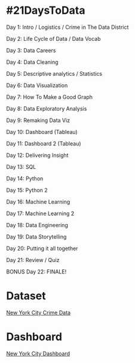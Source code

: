 # #21DaysToData

Day 1: Intro / Logistics / Crime in The Data District 

Day 2: Life Cycle of Data / Data Vocab 

Day 3: Data Careers 

Day 4: Data Cleaning 

Day 5: Descriptive analytics / Statistics

Day 6: Data Visualization

Day 7: How To Make a Good Graph

Day 8: Data Exploratory Analysis

Day 9: Remaking Data Viz

Day 10: Dashboard (Tableau)

Day 11: Dashboard 2 (Tableau)

Day 12: Delivering Insight

Day 13: SQL

Day 14: Python

Day 15: Python 2

Day 16: Machine Learning

Day 17: Machine Learning 2

Day 18: Data Engineering

Day 19: Data Storytelling

Day 20: Putting it all together

Day 21: Review / Quiz 

BONUS Day 22: FINALE!

# Dataset 

[New York City Crime Data](https://github.com/sarathchandrikak/21DaysToData/blob/main/data_district_crime.csv.zip)

# Dashboard

[New York City Dashboard](https://public.tableau.com/app/profile/sarath.chandrika.k/viz/NYCCrimeReport_16427312179750/NYCCrime)

